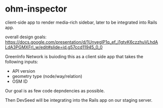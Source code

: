 # ohm-inspector
client-side app to render media-rich sidebar, later to be integrated into Rails app.

overall design goals:
https://docs.google.com/presentation/d/1UnyeglP1q_ef_i1gtvK6czzhuVLhdALdA3PGMXFrl_w/edit#slide=id.g57ccd11945_0_0

GreenInfo Network is buioding this as a client side app that takes the following inputs:
* API version 
* geometry type (node/way/relation)
* OSM ID  

Our goal is as few code depndencies as possible.

Then DevSeed will be integrating into the Rails app on our staging server.
